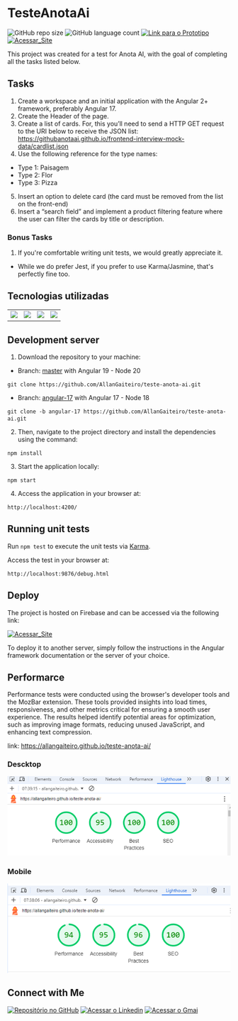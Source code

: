 # TesteAnotaAi
![GitHub repo size](https://img.shields.io/github/repo-size/AllanGaiteiro/teste-anota-ai?style=for-the-badge)
![GitHub language count](https://img.shields.io/github/languages/count/AllanGaiteiro/teste-anota-ai?style=for-the-badge)
[![Link para o Prototipo](https://img.shields.io/badge/Prototipo-ffffff?style=for-the-badge&color=F24E1E)](https://www.figma.com/proto/7nmDG48ShHlJqGDfVlbylJ/Untitled?node-id=1-5&node-type=frame&t=7WWbPVLiDdtPcCgz-0&scaling=min-zoom&content-scaling=fixed&page-id=0%3A1)
[![Acessar_Site](https://img.shields.io/badge/-Acessar_Site-49BE?style=for-the-badge)](https://allangaiteiro.github.io/teste-anota-ai/)

This project was created for a test for Anota AI, with the goal of completing all the tasks listed below.

## Tasks

1. Create a workspace and an initial application with the Angular 2+ framework,
preferably Angular 17.
2. Create the Header of the page.
3. Create a list of cards. For, this you’ll need to send a HTTP GET request to the URI
below to receive the JSON list:
https://githubanotaai.github.io/frontend-interview-mock-data/cardlist.json
3. Use the following reference for the type names:
- Type 1: Paisagem
- Type 2: Flor
- Type 3: Pizza
5. Insert an option to delete card (the card must be removed from the list on the
front-end)
6. Insert a “search field” and implement a product filtering feature where the user can
filter the cards by title or description.

### Bonus Tasks
1. If you're comfortable writing unit tests, we would greatly appreciate it.
- While we do prefer Jest, if you prefer to use Karma/Jasmine, that's perfectly fine
too.




## Tecnologias utilizadas

<table>
    <tr>
        <td><a href="https://angular.io/" title="Angular"><img src="https://img.icons8.com/color/48/000000/angularjs.png"/></a></td>
        <td><a href="https://www.w3.org/html/" title="HTML"><img src="https://img.icons8.com/color/48/000000/html-5.png"/></a></td>
        <td><a href="https://www.w3schools.com/css/" title="CSS"><img src="https://img.icons8.com/color/48/000000/css3.png"/></a></td>
        <td><a href="https://www.javascript.com/" title="JavaScript"><img src="https://img.icons8.com/color/48/000000/javascript--v1.png"/></a></td>
    </tr>
</table>

## Development server

1. Download the repository to your machine:


- Branch: [master](https://github.com/AllanGaiteiro/teste-anota-ai/tree/master) with Angular 19 - Node 20
```
git clone https://github.com/AllanGaiteiro/teste-anota-ai.git
```

- Branch: [angular-17](https://github.com/AllanGaiteiro/teste-anota-ai/tree/angular-17) with Angular 17 - Node 18
```
git clone -b angular-17 https://github.com/AllanGaiteiro/teste-anota-ai.git
```

2. Then, navigate to the project directory and install the dependencies using the command:

```
npm install
```

3. Start the application locally:

```
npm start
```

4. Access the application in your browser at:

```
http://localhost:4200/
```

## Running unit tests

Run `npm test` to execute the unit tests via [Karma](https://karma-runner.github.io).

Access the test in your browser at:

```
http://localhost:9876/debug.html
```

## Deploy

The project is hosted on Firebase and can be accessed via the following link:

[![Acessar_Site](https://img.shields.io/badge/-Acessar_Site-49BE?style=for-the-badge)](https://allangaiteiro.github.io/teste-anota-ai/)

To deploy it to another server, simply follow the instructions in the Angular framework documentation or the server of your choice.


## Performarce

Performance tests were conducted using the browser's developer tools and the MozBar extension. These tools provided insights into load times, responsiveness, and other metrics critical for ensuring a smooth user experience. The results helped identify potential areas for optimization, such as improving image formats, reducing unused JavaScript, and enhancing text compression.

link: https://allangaiteiro.github.io/teste-anota-ai/
### Descktop
![alt text](./performance/image-1.png)

### Mobile
![alt text](./performance/image.png)


## Connect with Me

[![Repositório no GitHub](https://img.shields.io/badge/-GitHub-181717?style=for-the-badge&logo=github&logoColor=white)](https://github.com/AllanGaiteiro) 
[![Acessar o Linkedin](https://img.shields.io/badge/-Linkedin-0077B5?style=for-the-badge&logo=linkedin&logoColor=white)](https://www.linkedin.com/in/allan-gaiteiro) 
[![Acessar o Gmai](https://img.shields.io/badge/-Gmail-D14836?style=for-the-badge&logo=gmail&logoColor=white)](https://www.linkedin.com/in/allan-gaiteiro) 
